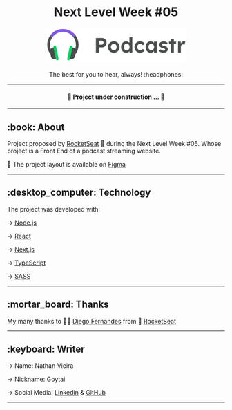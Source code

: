 <h1 align="center">Next Level Week #05</h1>

<p align="center">
  <img src="/.github/logo.svg" alt="Podcastr"/><br><br>
  The best for you to hear, always! :headphones:
</p>

------------
<h4 align="center">
   🚧 Project under construction ... 🚧
</h4>


------------
<h2>:book: About</h2>

Project proposed by [RocketSeat](https://rocketseat.com.br/ "RocketSeat") 🚀 during the Next Level Week #05. Whose project is a Front End of a podcast streaming website.

:pushpin: The project layout is available on <a href="https://www.figma.com/file/is9KGod2KJ8eINasYTA0ad/Podcastr?node-id=160%3A2761">Figma</a>

------------

<h2>:desktop_computer: Technology</h2>

The project was developed with:

&rarr; <a href="https://nodejs.org/"> Node.js </a>

&rarr; <a href="https://reactjs.org/"> React </a>

&rarr; <a href="https://nextjs.org/"> Next.js </a>

&rarr; <a href="https://www.typescriptlang.org/"> TypeScript </a>

&rarr; <a href="https://sass-lang.com/"> SASS </a>

------------
<h2>:mortar_board: Thanks</h2>

My many thanks to :man_teacher: [Diego Fernandes](https://rocketseat.com.br/ "Diego Fernandes") from 🚀 [RocketSeat](https://rocketseat.com.br/ "RocketSeat")

------------
<h2>:keyboard: Writer</h2>

&rarr; Name: Nathan Vieira

&rarr; Nickname: Goytai

&rarr; Social Media: [Linkedin](https://www.linkedin.com/in/goytai/ "Linkedin") & [GitHub](https://github.com/Goytai/ "GitHub")

------------
